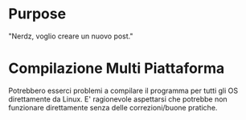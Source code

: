 # Purpose
"Nerdz, voglio creare un nuovo post."

 # Compilazione Multi Piattaforma
 Potrebbero esserci problemi a compilare il programma per tutti gli OS direttamente da Linux. E' ragionevole aspettarsi che potrebbe non funzionare direttamente senza delle correzioni/buone pratiche.